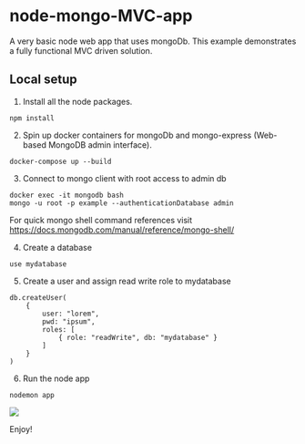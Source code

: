 # node-mongo-MVC-app
A very basic node web app that uses mongoDb. This example demonstrates a fully functional MVC driven solution. 

## Local setup
1. Install all the node packages.

``` npm install ```

2. Spin up docker containers for mongoDb and mongo-express (Web-based MongoDB admin interface).

``` docker-compose up --build ```

3. Connect to mongo client with root access to admin db
``` 
docker exec -it mongodb bash 
mongo -u root -p example --authenticationDatabase admin 
```
For quick mongo shell command references visit https://docs.mongodb.com/manual/reference/mongo-shell/ 

4. Create a database

``` use mydatabase ```

5. Create a user and assign read write role to mydatabase
```
db.createUser(
    {
        user: "lorem",
        pwd: "ipsum",
        roles: [
            { role: "readWrite", db: "mydatabase" }
        ]
    }
)
```

6. Run the node app

``` nodemon app ```



<img src="Architecture.jpg" />

Enjoy!



